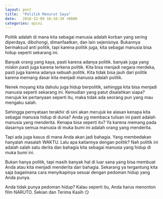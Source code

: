```yaml
---
layout: post
title:  "Politik Menurut Saya"
date:   2016-12-09 16:16:39 +0800
categories: opini
---
```

Politik adalah di mana kita sebagai manusia adalah korban yang sering diperdaya, dibohongi, dimanfaatkan, dan lain sejenisnya. 
Bukannya bermaksud anti politik, tapi karena politik juga, kita sebagai manusia bisa hidup seperti sekarang ini.

Banyak orang yang kaya, pasti karena adanya politik. banyak juga yang miskin pasti juga karena terkena politik.
Kita bisa menjadi negara merdeka, pasti juga karena adanya sebuah politik.
Kita tidak bisa jauh dari politik karena memang dasar kita menjadi manusia adalah politik.

Nenek moyang kita dahulu juga hidup berpolitik, sehingga kita bisa menjadi manusia seperti sekarang ini.
Kemudian yang patut disalahkan siapa? merujuk ke pertanyaan seperti itu, maka tidak ada seorang pun yang mau mengaku salah.

Sehingga pernyataan terakhir di sini akan merujuk ke alasan kenapa kita sebagai manusia hidup di dunia?
Anda yg membaca tulisan ini pasti adalah manusia yang menderita. Kenapa bisa seperti itu? Ya karena memang pada dasarnya semua manusia di muka bumi ini adalah orang yang menderita.

Tapi ada juga kasus di mana Anda akan jadi bahagia. Yang membedakan hanyalah masalah WAKTU.
Lalu apa kaitannya dengan politik? Nah politik ini adalah salah satu derita dan bahagia kita sebagai manusia yang hidup di muka bumi ini.

Bukan hanya politik, tapi masih banyak hal di luar sana yang bisa membuat Anda atau kita menjadi menderita dan bahagia.
Sekarang ya tergantung kita saja bagaimana cara menyikapinya sesuai dengan pedoman hidup yang Anda punya.

Anda tidak punya pedoman hidup?
Kalau seperti itu, Anda harus menonton film NARUTO.
Sekian dan Terima Kasih 😏
